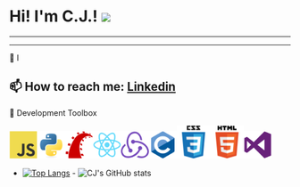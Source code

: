 # Hi! I'm C.J.! <img src="https://media.giphy.com/media/ZVik7pBtu9dNS/giphy.gif" width="70px">
---

---
🔭 I

📫 How to reach me: [Linkedin](https://www.linkedin.com/in/charles-davis-20a748123/)
---
🧰 Development Toolbox 

<img src="https://github.com/devicons/devicon/blob/master/icons/javascript/javascript-original.svg" alt="JavaScript logo" width="50" height="50" /><img src="https://github.com/devicons/devicon/blob/master/icons/python/python-original.svg" alt="python logo" width="50" height="50" /><img src="https://github.com/devicons/devicon/blob/master/icons/rails/rails-plain.svg" alt="rails logo" width="50" height="50" /><img src="https://github.com/devicons/devicon/blob/master/icons/react/react-original.svg" alt="react logo" width="50" height="50" /><img src="https://github.com/devicons/devicon/blob/master/icons/redux/redux-original.svg" alt="redux logo" width="50" height="50" /><img src="https://github.com/devicons/devicon/blob/master/icons/c/c-original.svg" alt="c logo" width="50" height="50" /><img src="https://github.com/devicons/devicon/blob/master/icons/css3/css3-original-wordmark.svg" alt="CSS logo" width="60" height="60" /><img src="https://github.com/devicons/devicon/blob/master/icons/html5/html5-original-wordmark.svg" alt="HTML5 logo" width="60" height="60" /><img src="https://github.com/devicons/devicon/blob/master/icons/visualstudio/visualstudio-plain.svg" alt="VS logo" width="50" height="50" />

- [![Top Langs](https://github-readme-stats.vercel.app/api/top-langs/?username=csdj92)](https://github.com/anuraghazra/github-readme-stats) - ![CJ's GitHub stats](https://github-readme-stats.vercel.app/api?username=csdj92&show_icons=true&theme=radical)
<!--
**csdj92/csdj92** is a ✨ _special_ ✨ repository because its `README.md` (this file) appears on your GitHub profile.

Here are some ideas to get you started:


- 🌱 I’m currently learning ...
- 👯 I’m looking to collaborate on ...
- 🤔 I’m looking for help with ...
- 💬 Ask me about ...
- 📫 How to reach me: ...
- 😄 Pronouns: ...
- ⚡ Fun fact: ...
-->
